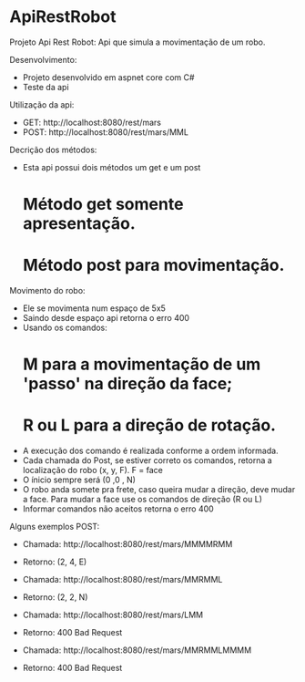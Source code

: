 # ApiRestRobot
Projeto Api Rest Robot:
  Api que simula a movimentação de um robo.

Desenvolvimento:
  - Projeto desenvolvido em aspnet core com C#
  - Teste da api

Utilização da api:
 - GET: http://localhost:8080/rest/mars
 - POST: http://localhost:8080/rest/mars/MML

Decrição dos métodos:
 - Esta api possui dois métodos um get e um post
    # Método get somente apresentação.
    # Método post para movimentação.

Movimento do robo:
 - Ele se movimenta num espaço de 5x5
 - Saindo desde espaço api retorna o erro 400
 - Usando os comandos:
    # M para a movimentação de um 'passo' na direção da face;
    # R ou L para a direção de rotação.
 - A execução dos comando é realizada conforme a ordem informada.
 - Cada chamada do Post, se estiver correto os comandos, retorna a localização do robo (x, y, F). F = face
 - O ínicio sempre será (0 ,0 , N)
 - O robo anda somete pra frete, caso queira mudar a direção, deve mudar a face. Para mudar a face use os comandos de direção (R ou L)  
 - Informar comandos não aceitos retorna o erro 400
 
 Alguns exemplos POST:
  - Chamada: http://localhost:8080/rest/mars/MMMMRMM
  - Retorno: (2, 4, E)
  
  - Chamada: http://localhost:8080/rest/mars/MMRMML
  - Retorno: (2, 2, N)
  
  - Chamada: http://localhost:8080/rest/mars/LMM
  - Retorno: 400 Bad Request
  
  - Chamada: http://localhost:8080/rest/mars/MMRMMLMMMM
  - Retorno: 400 Bad Request
  
 
 
